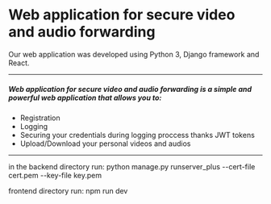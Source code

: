 # Web application for secure video and audio forwarding


Our web application was developed using Python 3, Django framework and React.

---
##### Web application for secure video and audio forwarding is a simple and powerful web application that allows you to:
 
* Registration 
* Logging
* Securing your credentials during logging proccess thanks JWT tokens
* Upload/Download your personal videos and audios
---


in the backend directory run:
python manage.py runserver_plus --cert-file cert.pem --key-file key.pem

frontend directory run:
npm run dev
